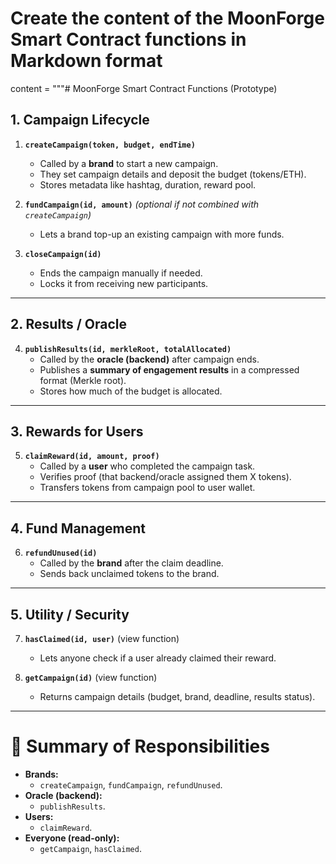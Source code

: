 # Create the content of the MoonForge Smart Contract functions in Markdown format
content = """# MoonForge Smart Contract Functions (Prototype)

## 1. Campaign Lifecycle
1. **`createCampaign(token, budget, endTime)`**
   - Called by a **brand** to start a new campaign.
   - They set campaign details and deposit the budget (tokens/ETH).
   - Stores metadata like hashtag, duration, reward pool.

2. **`fundCampaign(id, amount)`** *(optional if not combined with `createCampaign`)*
   - Lets a brand top-up an existing campaign with more funds.

3. **`closeCampaign(id)`**
   - Ends the campaign manually if needed.
   - Locks it from receiving new participants.

---

## 2. Results / Oracle
4. **`publishResults(id, merkleRoot, totalAllocated)`**
   - Called by the **oracle (backend)** after campaign ends.
   - Publishes a **summary of engagement results** in a compressed format (Merkle root).
   - Stores how much of the budget is allocated.

---

## 3. Rewards for Users
5. **`claimReward(id, amount, proof)`**
   - Called by a **user** who completed the campaign task.
   - Verifies proof (that backend/oracle assigned them X tokens).
   - Transfers tokens from campaign pool to user wallet.

---

## 4. Fund Management
6. **`refundUnused(id)`**
   - Called by the **brand** after the claim deadline.
   - Sends back unclaimed tokens to the brand.

---

## 5. Utility / Security
7. **`hasClaimed(id, user)`** (view function)
   - Lets anyone check if a user already claimed their reward.

8. **`getCampaign(id)`** (view function)
   - Returns campaign details (budget, brand, deadline, results status).

---

# 🚀 Summary of Responsibilities
- **Brands:**
  - `createCampaign`, `fundCampaign`, `refundUnused`.
- **Oracle (backend):**
  - `publishResults`.
- **Users:**
  - `claimReward`.
- **Everyone (read-only):**
  - `getCampaign`, `hasClaimed`.

